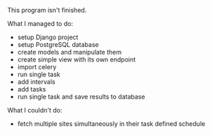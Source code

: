 This program isn't finished.

What I managed to do:

- setup Django project
- setup PostgreSQL database
- create models and manipulate them
- create simple view with its own endpoint
- import celery
- run single task
- add intervals
- add tasks
- run single task and save results to database

What I couldn't do:

- fetch multiple sites simultaneously in their task defined schedule

